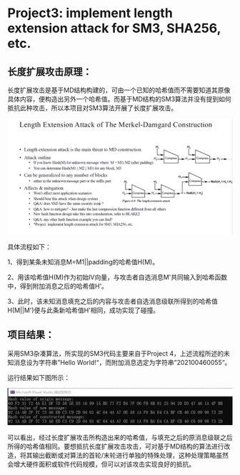 # Project3: implement length extension attack for SM3, SHA256, etc.

## 长度扩展攻击原理：

长度扩展攻击是基于MD结构构建的，可由一个已知的哈希值而不需要知道其原像具体内容，便构造出另外一个哈希值。而基于MD结构的SM3算法并没有提到如何抵抗此种攻击，所以本项目对SM3算法开展了长度扩展攻击。

<img src=".\md_image\1.png" alt="image-20230703174051013" style="zoom: 100%;" />

具体流程如下：

1、得到某条未知消息M=M1||padding的哈希值H(M)。

2、用该哈希值H(M)作为初始IV向量，与攻击者自选消息M'共同输入到哈希函数中，得到附加消息之后的哈希值H'。

3、此时，该未知消息填充之后的内容与攻击者自选消息级联所得到的哈希值H(M||M')便与此条新哈希值H'相同，成功实现了碰撞。



## 项目结果：

采用SM3杂凑算法，所实现的SM3代码主要来自于Project 4，上述流程所述的未知消息设为字符串”Hello World!“，而附加消息选定为字符串”202100460055“。

运行结果如下图所示：

<img src=".\md_image\2.png" alt="image-20230703174051013" style="zoom: 100%;" />

可以看出，经过长度扩展攻击所构造出来的哈希值，与填充之后的原消息级联之后所得的哈希值相同。要想抵抗长度扩展攻击攻击，可对基于MD结构的算法进行改造，将其输出截断或对算法的首轮/末轮进行单独的特殊处理，这种处理策略虽然会增大硬件面积或软件代码规模，但可以对该攻击实现良好的抵抗。
